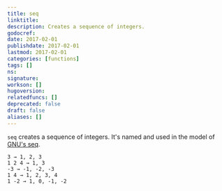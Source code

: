 ```yaml
---
title: seq
linktitle:
description: Creates a sequence of integers.
godocref:
date: 2017-02-01
publishdate: 2017-02-01
lastmod: 2017-02-01
categories: [functions]
tags: []
ns:
signature:
workson: []
hugoversion:
relatedfuncs: []
deprecated: false
draft: false
aliases: []
---
```


`seq` creates a sequence of integers. It's named and used in the model of [GNU's seq][gnuseq].

```
3 → 1, 2, 3
1 2 4 → 1, 3
-3 → -1, -2, -3
1 4 → 1, 2, 3, 4
1 -2 → 1, 0, -1, -2
```

[gnuseq]: http://www.gnu.org/software/coreutils/manual/html_node/seq-invocation.html#seq-invocation